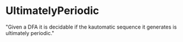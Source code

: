 # UltimatelyPeriodic
"Given a DFA it is decidable if the kautomatic sequence it generates is ultimately periodic."
